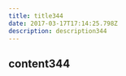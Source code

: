 ```yaml
---
title: title344
date: 2017-03-17T17:14:25.798Z
description: description344
---
```


## content344
  

